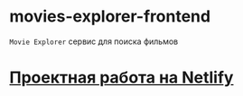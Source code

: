 # movies-explorer-frontend

`Movie Explorer` сервис для поиска фильмов

# [Проектная работа на Netlify](https://movies-explorer-frontend.netlify.app/)
